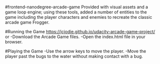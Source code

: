 #frontend-nanodegree-arcade-game
Provided with visual assets and a game loop engine; using these tools, added a number of entities to the game including the player characters and enemies to recreate the classic arcade game Frogger.

#Running the Game
https://jcjodie.github.io/udacity-arcade-game-project/
or
-Download the Arcade Game files.
-Open the index.html file in your browser.

#Playing the Game
-Use the arrow keys to move the player.
-Move the player past the bugs to the water without making contact with a bug.
